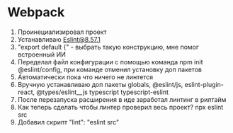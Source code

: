 # Webpack

1. Проинециализировал проект
2. Устанавливаю Eslint@8.57.1
3. "export default {" - выбрать такую конструкцию, мне помог встроенный ИИ
4. Переделал файл конфигурации c помощью команда npm init @eslint/config, при
   команде отменил установку доп пакетов
5. Автоматически пока что ничего не линтется
6. Вручную устанавливаю доп пакеты globals, @eslint/js, eslint-plugin-react,
   @types/eslint\_\_js typescript typescript-eslint
7. После перезапуска расширения в иде заработал линтинг в рилтайм
8. Как теперь сделать чтобы линтер проверил весь проект? npx eslint src
9. Добавил скрипт "lint": "eslint src"
